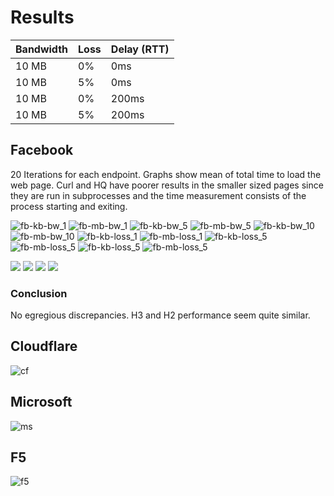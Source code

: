# Results

| Bandwidth | Loss | Delay (RTT) |
| --------- | ---- | ----------- |
| 10 MB     | 0%   | 0ms         |
| 10 MB     | 5%   | 0ms         |
| 10 MB     | 0%   | 200ms       |
| 10 MB     | 5%   | 200ms       |


## Facebook

20 Iterations for each endpoint. Graphs show mean of total time to load the web 
page. Curl and HQ have poorer results in the smaller sized pages since they are
run in subprocesses and the time measurement consists of the process starting 
and exiting.

![fb-kb-bw_1](./graphs/FB-KB-bw_1.png)
![fb-mb-bw_1](./graphs/FB-MB-bw_1.png)
![fb-kb-bw_5](./graphs/FB-KB-bw_5.png)
![fb-mb-bw_5](./graphs/FB-MB-bw_5.png)
![fb-kb-bw_10](./graphs/FB-KB-bw_10.png)
![fb-mb-bw_10](./graphs/FB-MB-bw_10.png)
![fb-kb-loss_1](./graphs/FB-KB-loss_1.png)
![fb-mb-loss_1](./graphs/FB-MB-loss_1.png)
![fb-kb-loss_5](./graphs/FB-KB-loss_5.png)
![fb-mb-loss_5](./graphs/FB-MB-loss_5.png)
![fb-kb-loss_5](./graphs/FB-KB-loss_10.png)
![fb-mb-loss_5](./graphs/FB-MB-loss_10.png)

![](./graphs/quiche-client_qlog.png)
![](./graphs/aioquic_client.png)
![](./graphs/ngtcp2_client.png)
![](./graphs/mvfst_qlog_from_single_connection.png)

### Conclusion

No egregious discrepancies. H3 and H2 performance seem quite similar.

## Cloudflare

![cf](./graphs/CF.png)

## Microsoft

![ms](./graphs/MS.png)

## F5

![f5](./graphs/F5.png)